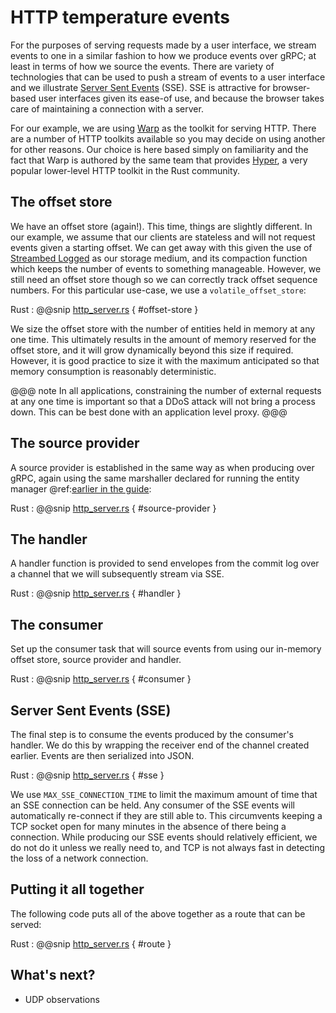 # HTTP temperature events

For the purposes of serving requests made by a user interface, we stream events to one in a similar
fashion to how we produce events over gRPC; at least in terms of how we source the events. There are variety
of technologies that can be used to push a stream of events to a user interface and we illustrate [Server
Sent Events](https://developer.mozilla.org/en-US/docs/Web/API/Server-sent_events/Using_server-sent_events) (SSE). 
SSE is attractive for browser-based user interfaces given its ease-of use, and because
the browser takes care of maintaining a connection with a server.

For our example, we are using [Warp](https://github.com/seanmonstar/warp) as the toolkit for serving HTTP. 
There are a number of HTTP toolkits available so you may decide on using another for other reasons. 
Our choice is here based simply on familiarity and the fact that Warp is authored by the same team that provides 
[Hyper](https://hyper.rs/), a very popular lower-level HTTP toolkit in the Rust community.

## The offset store

We have an offset store (again!). This time, things are slightly different. In our example, we assume that our
clients are stateless and will not request events given a starting offset. We can get away with this given the use
of [Streambed Logged](https://lib.rs/crates/streambed-logged) as our storage medium, and its compaction function
which keeps the number of events to something manageable. However, we still need an offset store though so we can 
correctly track offset sequence numbers. For this particular use-case, we use a `volatile_offset_store`:

Rust
:  @@snip [http_server.rs](/samples/grpc/iot-service-rs/backend/src/http_server.rs) { #offset-store }

We size the offset store with the number of entities held in memory at any one time. This ultimately results in the
amount of memory reserved for the offset store, and it will grow dynamically beyond this size if required. However,
it is good practice to size it with the maximum anticipated so that memory consumption is reasonably deterministic.

@@@ note
In all applications, constraining the number of external requests at any one time is important so that a
DDoS attack will not bring a process down. This can be best done with an application level proxy.
@@@

## The source provider

A source provider is established in the same way as when producing over gRPC, again using the same marshaller declared 
for running the entity manager @ref:[earlier in the guide](3-temperature-entity.md#serialization-and-storage):

Rust
:  @@snip [http_server.rs](/samples/grpc/iot-service-rs/backend/src/http_server.rs) { #source-provider }

## The handler

A handler function is provided to send envelopes from the commit log over a channel that we will subsequently stream
via SSE.

Rust
:  @@snip [http_server.rs](/samples/grpc/iot-service-rs/backend/src/http_server.rs) { #handler }

## The consumer

Set up the consumer task that will source events from using our in-memory offset store, source provider and handler.

Rust
:  @@snip [http_server.rs](/samples/grpc/iot-service-rs/backend/src/http_server.rs) { #consumer }

## Server Sent Events (SSE)

The final step is to consume the events produced by the consumer's handler. We do this by wrapping the receiver
end of the channel created earlier. Events are then serialized into JSON.

Rust
:  @@snip [http_server.rs](/samples/grpc/iot-service-rs/backend/src/http_server.rs) { #sse }

We use `MAX_SSE_CONNECTION_TIME` to limit the maximum amount of time that an SSE connection can be held.
Any consumer of the SSE events will automatically re-connect if they are still able
to. This circumvents keeping a TCP socket open for many minutes in the absence of
there being a connection. While producing our SSE events should relatively efficient,
we do not do it unless we really need to, and TCP is not always fast in detecting the
loss of a network connection.

## Putting it all together

The following code puts all of the above together as a route that can be served:

Rust
:  @@snip [http_server.rs](/samples/grpc/iot-service-rs/backend/src/http_server.rs) { #route }

## What's next?

* UDP observations